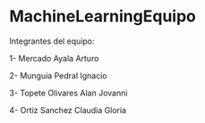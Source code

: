 # MachineLearningEquipo

Integrantes del equipo:

  1- Mercado Ayala Arturo

  2- Munguia Pedral Ignacio

  3- Topete Olivares Alan Jovanni

  4- Ortiz Sanchez Claudia Gloria

 
  



